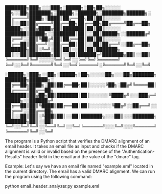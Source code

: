 
███████╗███╗░░░███╗░█████╗░██╗██╗░░░░░  ██╗░░██╗███████╗░█████╗░██████╗░███████╗██████╗░
██╔════╝████╗░████║██╔══██╗██║██║░░░░░  ██║░░██║██╔════╝██╔══██╗██╔══██╗██╔════╝██╔══██╗
█████╗░░██╔████╔██║███████║██║██║░░░░░  ███████║█████╗░░███████║██║░░██║█████╗░░██████╔╝
██╔══╝░░██║╚██╔╝██║██╔══██║██║██║░░░░░  ██╔══██║██╔══╝░░██╔══██║██║░░██║██╔══╝░░██╔══██╗
███████╗██║░╚═╝░██║██║░░██║██║███████╗  ██║░░██║███████╗██║░░██║██████╔╝███████╗██║░░██║
╚══════╝╚═╝░░░░░╚═╝╚═╝░░╚═╝╚═╝╚══════╝  ╚═╝░░╚═╝╚══════╝╚═╝░░╚═╝╚═════╝░╚══════╝╚═╝░░╚═╝

░█████╗░███╗░░██╗░█████╗░██╗░░░░░██╗░░░██╗███████╗███████╗██████╗░
██╔══██╗████╗░██║██╔══██╗██║░░░░░╚██╗░██╔╝╚════██║██╔════╝██╔══██╗
███████║██╔██╗██║███████║██║░░░░░░╚████╔╝░░░███╔═╝█████╗░░██████╔╝
██╔══██║██║╚████║██╔══██║██║░░░░░░░╚██╔╝░░██╔══╝░░██╔══╝░░██╔══██╗
██║░░██║██║░╚███║██║░░██║███████╗░░░██║░░░███████╗███████╗██║░░██║
╚═╝░░╚═╝╚═╝░░╚══╝╚═╝░░╚═╝╚══════╝░░░╚═╝░░░╚══════╝╚══════╝╚═╝░░╚═╝


The program is a Python script that verifies the DMARC alignment of an email header. It takes an email file as input and checks if the DMARC alignment is valid or invalid based on the presence of the "Authentication-Results" header field in the email and the value of the "dmarc" tag.

Example:
Let's say we have an email file named "example.eml" located in the current directory.
The email has a valid DMARC alignment. We can run the program using the following command:

python email_header_analyzer.py example.eml
